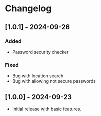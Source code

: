 
# Changelog
## [1.0.1] - 2024-09-26
### Added
- Password security checker

### Fixed
- Bug with location search
- Bug with allowing not secure passwords

## [1.0.0] - 2024-09-23
- Initial release with basic features.